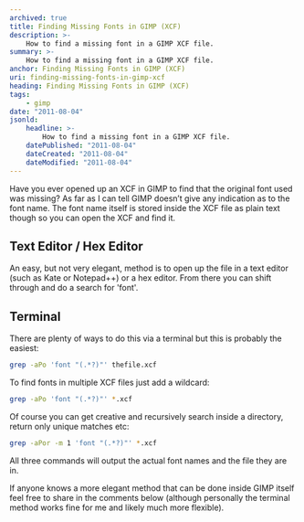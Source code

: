 ```yaml
---
archived: true
title: Finding Missing Fonts in GIMP (XCF)
description: >-
    How to find a missing font in a GIMP XCF file.
summary: >-
    How to find a missing font in a GIMP XCF file.
anchor: Finding Missing Fonts in GIMP (XCF)
uri: finding-missing-fonts-in-gimp-xcf
heading: Finding Missing Fonts in GIMP (XCF)
tags:
    - gimp
date: "2011-08-04"
jsonld:
    headline: >-
        How to find a missing font in a GIMP XCF file.
    datePublished: "2011-08-04"
    dateCreated: "2011-08-04"
    dateModified: "2011-08-04"
---
```


Have you ever opened up an XCF in GIMP to find that the original font used 
was missing? As far as I can tell GIMP doesn’t give any indication as to the 
font name. The font name itself is stored inside the XCF file as plain text 
though so you can open the XCF and find it.

## Text Editor / Hex Editor

An easy, but not very elegant, method is to open up the file in a text 
editor (such as Kate or Notepad++) or a hex editor. From there you can shift 
through and do a search for 'font'.

## Terminal

There are plenty of ways to do this via a terminal but this is probably the 
easiest:

```bash
grep -aPo 'font "(.*?)"' thefile.xcf
```

To find fonts in multiple XCF files just add a wildcard:

```bash
grep -aPo 'font "(.*?)"' *.xcf
```

Of course you can get creative and recursively search inside a directory, 
return only unique matches etc:

```bash
grep -aPor -m 1 'font "(.*?)"' *.xcf
```

All three commands will output the actual font names and the file they are in.

If anyone knows a more elegant method that can be done inside GIMP itself feel 
free to share in the comments below (although personally the terminal method 
works fine for me and likely much more flexible).

